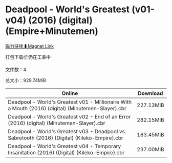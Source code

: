 # Deadpool - World's Greatest (v01-v04) (2016) (digital) (Empire+Minutemen)

[磁力链接⬇Magnet Link](magnet:?xt=urn:btih:aafb60400cce01cdd26042fc9f5ff14a5fcfc21e&dn=Deadpool%20-%20World%27s%20Greatest%20%28v01-v04%29%20%282016%29%20%28digital%29%20%28Empire%2BMinutemen%29)

打包下载📦仍在工事中

文件数：4

总大小：929.74MiB

Online | Download
--- | ---
Deadpool - World's Greatest v01 - Millionaire With a Mouth (2016) (digital) (Minutemen-Slayer).cbr | 227.13MiB
Deadpool - World's Greatest v02 - End of an Error (2016) (digital) (Minutemen-Slayer).cbr | 282.15MiB
Deadpool - World's Greatest v03 - Deadpool vs. Sabretooth (2016) (Digital) (Kileko-Empire).cbr | 183.45MiB
Deadpool - World's Greatest v04 - Temporary Insanitation (2016) (Digital) (Kileko-Empire).cbr | 237.00MiB